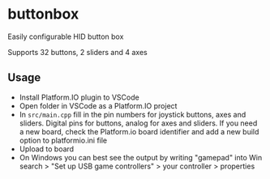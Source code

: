 # buttonbox

Easily configurable HID button box

Supports 32 buttons, 2 sliders and 4 axes

## Usage

- Install Platform.IO plugin to VSCode
- Open folder in VSCode as a Platform.IO project
- In `src/main.cpp` fill in the pin numbers for joystick buttons, axes and sliders. Digital pins for buttons, analog for axes and sliders. If you need a new board, check the Platform.io board identifier and add a new build option to platformio.ini file
- Upload to board
- On Windows you can best see the output by writing "gamepad" into Win search > "Set up USB game controllers" > your controller > properties
